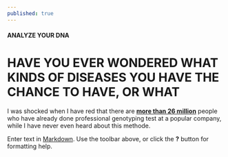 ```yaml
---
published: true
---
```

#### ANALYZE YOUR DNA

# HAVE YOU EVER WONDERED WHAT KINDS OF DISEASES YOU HAVE THE CHANCE TO HAVE, OR WHAT 

I was shocked when I have red that there are [**more than 26 million**](https://www.technologyreview.com/s/612880/more-than-26-million-people-have-taken-an-at-home-ancestry-test/) people who have already done professional genotyping test at a popular company, while I have never even heard about this methode. 



Enter text in [Markdown](http://daringfireball.net/projects/markdown/). Use the toolbar above, or click the **?** button for formatting help.
